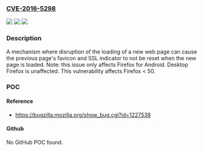### [CVE-2016-5298](https://cve.mitre.org/cgi-bin/cvename.cgi?name=CVE-2016-5298)
![](https://img.shields.io/static/v1?label=Product&message=Firefox&color=blue)
![](https://img.shields.io/static/v1?label=Version&message=%3C%2050%20&color=brighgreen)
![](https://img.shields.io/static/v1?label=Vulnerability&message=SSL%20indicator%20can%20mislead%20the%20user%20about%20the%20real%20URL%20visited&color=brighgreen)

### Description

A mechanism where disruption of the loading of a new web page can cause the previous page's favicon and SSL indicator to not be reset when the new page is loaded. Note: this issue only affects Firefox for Android. Desktop Firefox is unaffected. This vulnerability affects Firefox < 50.

### POC

#### Reference
- https://bugzilla.mozilla.org/show_bug.cgi?id=1227538

#### Github
No GitHub POC found.

